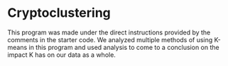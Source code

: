 # Cryptoclustering
This program was made under the direct instructions provided by the comments in the starter code. We analyzed multiple methods of using K-means in this program and used analysis to come to a conclusion on the impact K has on our data as a whole.
